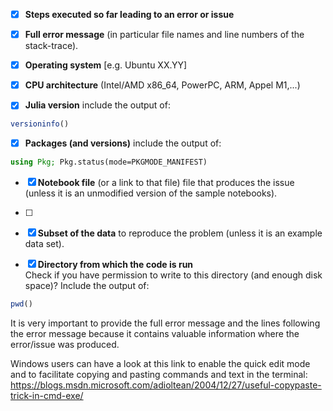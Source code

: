 - [x] __Steps executed so far leading to an error or issue__

- [x] __Full error message__
  (in particular file names and line numbers of the stack-trace).

- [x] __Operating system__ [e.g. Ubuntu XX.YY]
  
- [x] __CPU architecture__ (Intel/AMD x86_64, PowerPC, ARM, Appel M1,...)

- [x] __Julia version__  include the output of:

```julia
versioninfo()
```
- [x] __Packages (and versions)__ include the output of:

```julia
using Pkg; Pkg.status(mode=PKGMODE_MANIFEST)
```

- [x] __Notebook file__ (or a link to that file) file that produces the issue (unless it is an unmodified version of the sample notebooks).
- [ ] 
- [x] __Subset of the data__ to reproduce the problem (unless it is an example data set).

- [x] __Directory from which the code is run__      
  Check if you have permission to write to this directory (and enough disk space)? Include the output of:
```julia
pwd()
```

It is very important to provide the full error message and the lines following the error message because it contains valuable information where the error/issue was produced.

Windows users can have a look at this link to enable the quick edit mode and to facilitate copying and pasting commands and text in the terminal: https://blogs.msdn.microsoft.com/adioltean/2004/12/27/useful-copypaste-trick-in-cmd-exe/
